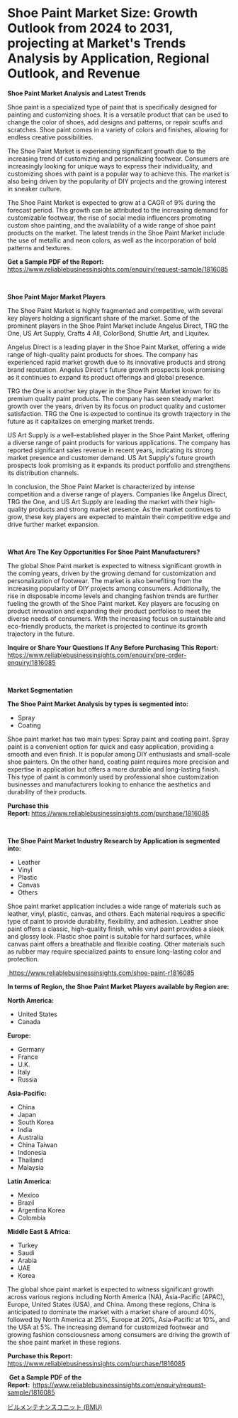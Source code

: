 <p><h1>Shoe Paint Market Size: Growth Outlook from 2024 to 2031, projecting at Market's Trends Analysis by Application, Regional Outlook, and Revenue</h1></p><p><strong>Shoe Paint Market Analysis and Latest Trends</strong></p>
<p><p>Shoe paint is a specialized type of paint that is specifically designed for painting and customizing shoes. It is a versatile product that can be used to change the color of shoes, add designs and patterns, or repair scuffs and scratches. Shoe paint comes in a variety of colors and finishes, allowing for endless creative possibilities.</p><p>The Shoe Paint Market is experiencing significant growth due to the increasing trend of customizing and personalizing footwear. Consumers are increasingly looking for unique ways to express their individuality, and customizing shoes with paint is a popular way to achieve this. The market is also being driven by the popularity of DIY projects and the growing interest in sneaker culture.</p><p>The Shoe Paint Market is expected to grow at a CAGR of 9% during the forecast period. This growth can be attributed to the increasing demand for customizable footwear, the rise of social media influencers promoting custom shoe painting, and the availability of a wide range of shoe paint products on the market. The latest trends in the Shoe Paint Market include the use of metallic and neon colors, as well as the incorporation of bold patterns and textures.</p></p>
<p><strong>Get a Sample PDF of the Report:&nbsp;</strong> <a href="https://www.reliablebusinessinsights.com/enquiry/request-sample/1816085">https://www.reliablebusinessinsights.com/enquiry/request-sample/1816085</a></p>
<p>&nbsp;</p>
<p><strong>Shoe Paint Major Market Players</strong></p>
<p><p>The Shoe Paint Market is highly fragmented and competitive, with several key players holding a significant share of the market. Some of the prominent players in the Shoe Paint Market include Angelus Direct, TRG the One, US Art Supply, Crafts 4 All, ColorBond, Shuttle Art, and Liquitex.</p><p>Angelus Direct is a leading player in the Shoe Paint Market, offering a wide range of high-quality paint products for shoes. The company has experienced rapid market growth due to its innovative products and strong brand reputation. Angelus Direct's future growth prospects look promising as it continues to expand its product offerings and global presence.</p><p>TRG the One is another key player in the Shoe Paint Market known for its premium quality paint products. The company has seen steady market growth over the years, driven by its focus on product quality and customer satisfaction. TRG the One is expected to continue its growth trajectory in the future as it capitalizes on emerging market trends.</p><p>US Art Supply is a well-established player in the Shoe Paint Market, offering a diverse range of paint products for various applications. The company has reported significant sales revenue in recent years, indicating its strong market presence and customer demand. US Art Supply's future growth prospects look promising as it expands its product portfolio and strengthens its distribution channels.</p><p>In conclusion, the Shoe Paint Market is characterized by intense competition and a diverse range of players. Companies like Angelus Direct, TRG the One, and US Art Supply are leading the market with their high-quality products and strong market presence. As the market continues to grow, these key players are expected to maintain their competitive edge and drive further market expansion.</p></p>
<p>&nbsp;</p>
<p><strong>What Are The Key Opportunities For Shoe Paint Manufacturers?</strong></p>
<p><p>The global Shoe Paint market is expected to witness significant growth in the coming years, driven by the growing demand for customization and personalization of footwear. The market is also benefiting from the increasing popularity of DIY projects among consumers. Additionally, the rise in disposable income levels and changing fashion trends are further fueling the growth of the Shoe Paint market. Key players are focusing on product innovation and expanding their product portfolios to meet the diverse needs of consumers. With the increasing focus on sustainable and eco-friendly products, the market is projected to continue its growth trajectory in the future.</p></p>
<p><strong>Inquire or Share Your Questions If Any Before Purchasing This Report:</strong> <a href="https://www.reliablebusinessinsights.com/enquiry/pre-order-enquiry/1816085">https://www.reliablebusinessinsights.com/enquiry/pre-order-enquiry/1816085</a></p>
<p>&nbsp;</p>
<p><strong>Market Segmentation</strong></p>
<p><strong>The Shoe Paint Market Analysis by types is segmented into:</strong></p>
<p><ul><li>Spray</li><li>Coating</li></ul></p>
<p><p>Shoe paint market has two main types: Spray paint and coating paint. Spray paint is a convenient option for quick and easy application, providing a smooth and even finish. It is popular among DIY enthusiasts and small-scale shoe painters. On the other hand, coating paint requires more precision and expertise in application but offers a more durable and long-lasting finish. This type of paint is commonly used by professional shoe customization businesses and manufacturers looking to enhance the aesthetics and durability of their products.</p></p>
<p><strong>Purchase this Report:&nbsp;</strong><a href="https://www.reliablebusinessinsights.com/purchase/1816085">https://www.reliablebusinessinsights.com/purchase/1816085</a></p>
<p>&nbsp;</p>
<p><strong>The Shoe Paint Market Industry Research by Application is segmented into:</strong></p>
<p><ul><li>Leather</li><li>Vinyl</li><li>Plastic</li><li>Canvas</li><li>Others</li></ul></p>
<p><p>Shoe paint market application includes a wide range of materials such as leather, vinyl, plastic, canvas, and others. Each material requires a specific type of paint to provide durability, flexibility, and adhesion. Leather shoe paint offers a classic, high-quality finish, while vinyl paint provides a sleek and glossy look. Plastic shoe paint is suitable for hard surfaces, while canvas paint offers a breathable and flexible coating. Other materials such as rubber may require specialized paints to ensure long-lasting color and protection.</p></p>
<p><a href="https://www.reliablebusinessinsights.com/shoe-paint-r1816085">&nbsp;https://www.reliablebusinessinsights.com/shoe-paint-r1816085</a></p>
<p><strong>In terms of Region, the Shoe Paint Market Players available by Region are:</strong></p>
<p>
    <p> <strong> North America: </strong>
        <ul>
            <li>United States</li>
            <li>Canada</li>
        </ul>
        </p> 
    <p> <strong> Europe: </strong>
        <ul>
            <li>Germany</li>
            <li>France</li>
            <li>U.K.</li>
            <li>Italy</li>
            <li>Russia</li>
        </ul>
        </p> 
    <p> <strong> Asia-Pacific: </strong>
        <ul>
            <li>China</li>
            <li>Japan</li>
            <li>South Korea</li>
            <li>India</li>
            <li>Australia</li>
            <li>China Taiwan</li>
            <li>Indonesia</li>
            <li>Thailand</li>
            <li>Malaysia</li>
        </ul>
        </p> 
    <p> <strong> Latin America: </strong>
        <ul>
            <li>Mexico</li>
            <li>Brazil</li>
            <li>Argentina Korea</li>
            <li>Colombia</li>
        </ul>
        </p> 
    <p> <strong> Middle East & Africa: </strong>
        <ul>
            <li>Turkey</li>
            <li>Saudi</li>
            <li>Arabia</li>
            <li>UAE</li>
            <li>Korea</li>
        </ul>
    </p>
    </p>
<p><p>The global shoe paint market is expected to witness significant growth across various regions including North America (NA), Asia-Pacific (APAC), Europe, United States (USA), and China. Among these regions, China is anticipated to dominate the market with a market share of around 40%, followed by North America at 25%, Europe at 20%, Asia-Pacific at 10%, and the USA at 5%. The increasing demand for customized footwear and growing fashion consciousness among consumers are driving the growth of the shoe paint market in these regions.</p></p>
<p><strong>Purchase this Report: </strong><a href="https://www.reliablebusinessinsights.com/purchase/1816085">https://www.reliablebusinessinsights.com/purchase/1816085</a></p>
<p>&nbsp;<strong>Get a Sample PDF of the Report:&nbsp;&nbsp;</strong><a href="https://www.reliablebusinessinsights.com/enquiry/request-sample/1816085">https://www.reliablebusinessinsights.com/enquiry/request-sample/1816085</a></p>
<p><strong></strong></p>
<p><p><a href="https://github.com/zjkmgcs938405/Market-Research-Report-List-2/blob/main/4848559141846.md">ビルメンテナンスユニット (BMU)</a></p></p>